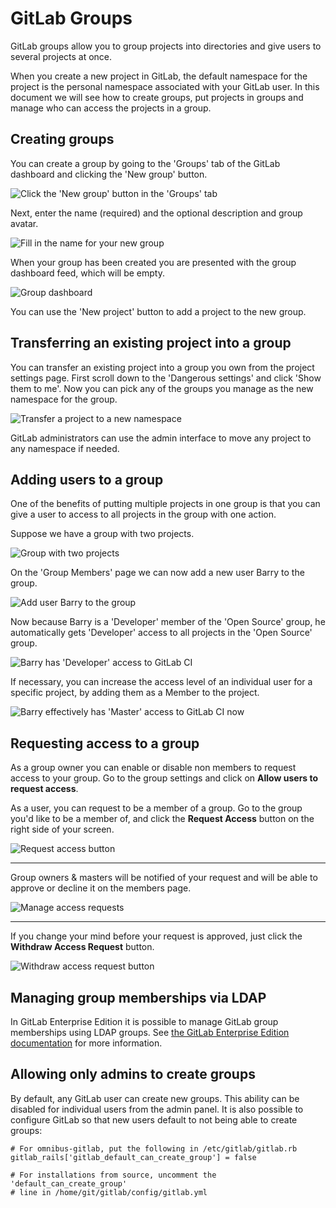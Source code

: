 # GitLab Groups

GitLab groups allow you to group projects into directories and give users to several projects at once.

When you create a new project in GitLab, the default namespace for the project is the personal namespace associated with your GitLab user.
In this document we will see how to create groups, put projects in groups and manage who can access the projects in a group.

## Creating groups

You can create a group by going to the 'Groups' tab of the GitLab dashboard and clicking the 'New group' button.

![Click the 'New group' button in the 'Groups' tab](groups/new_group_button.png)

Next, enter the name (required) and the optional description and group avatar.

![Fill in the name for your new group](groups/new_group_form.png)

When your group has been created you are presented with the group dashboard feed, which will be empty.

![Group dashboard](groups/group_dashboard.png)

You can use the 'New project' button to add a project to the new group.

## Transferring an existing project into a group

You can transfer an existing project into a group you own from the project settings page.
First scroll down to the 'Dangerous settings' and click 'Show them to me'.
Now you can pick any of the groups you manage as the new namespace for the group.

![Transfer a project to a new namespace](groups/transfer_project.png)

GitLab administrators can use the admin interface to move any project to any namespace if needed.

## Adding users to a group

One of the benefits of putting multiple projects in one group is that you can give a user to access to all projects in the group with one action.

Suppose we have a group with two projects.

![Group with two projects](groups/group_with_two_projects.png)

On the 'Group Members' page we can now add a new user Barry to the group.

![Add user Barry to the group](groups/add_member_to_group.png)

Now because Barry is a 'Developer' member of the 'Open Source' group, he automatically gets 'Developer' access to all projects in the 'Open Source' group.

![Barry has 'Developer' access to GitLab CI](groups/project_members_via_group.png)

If necessary, you can increase the access level of an individual user for a specific project, by adding them as a Member to the project.

![Barry effectively has 'Master' access to GitLab CI now](groups/override_access_level.png)

## Requesting access to a group

As a group owner you can enable or disable non members to request access to
your group. Go to the group settings and click on **Allow users to request access**.

As a user, you can request to be a member of a group. Go to the group you'd
like to be a member of, and click the **Request Access** button on the right
side of your screen.

![Request access button](groups/request_access_button.png)

---

Group owners & masters will be notified of your request and will be able to approve or
decline it on the members page.

![Manage access requests](groups/access_requests_management.png)

---

If you change your mind before your request is approved, just click the
**Withdraw Access Request** button.

![Withdraw access request button](groups/withdraw_access_request_button.png)

## Managing group memberships via LDAP

In GitLab Enterprise Edition it is possible to manage GitLab group memberships using LDAP groups.
See [the GitLab Enterprise Edition documentation](http://docs.gitlab.com/ee/integration/ldap.html) for more information.

## Allowing only admins to create groups

By default, any GitLab user can create new groups.
This ability can be disabled for individual users from the admin panel.
It is also possible to configure GitLab so that new users default to not being able to create groups:

```
# For omnibus-gitlab, put the following in /etc/gitlab/gitlab.rb
gitlab_rails['gitlab_default_can_create_group'] = false

# For installations from source, uncomment the 'default_can_create_group'
# line in /home/git/gitlab/config/gitlab.yml
```
